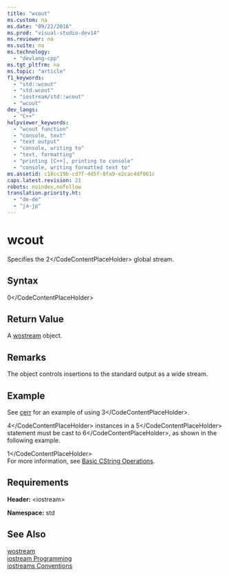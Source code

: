 ```yaml
---
title: "wcout"
ms.custom: na
ms.date: "09/22/2016"
ms.prod: "visual-studio-dev14"
ms.reviewer: na
ms.suite: na
ms.technology: 
  - "devlang-cpp"
ms.tgt_pltfrm: na
ms.topic: "article"
f1_keywords: 
  - "std::wcout"
  - "std.wcout"
  - "iostream/std::wcout"
  - "wcout"
dev_langs: 
  - "C++"
helpviewer_keywords: 
  - "wcout function"
  - "console, text"
  - "text output"
  - "console, writing to"
  - "text, formatting"
  - "printing [C++], printing to console"
  - "console, writing formatted text to"
ms.assetid: c18cc19b-cd7f-4d5f-8fa9-e2cac4df061c
caps.latest.revision: 21
robots: noindex,nofollow
translation.priority.ht: 
  - "de-de"
  - "ja-jp"
---
```

# wcout
Specifies the <CodeContentPlaceHolder>2\</CodeContentPlaceHolder> global stream.  
  
## Syntax  
  
<CodeContentPlaceHolder>0\</CodeContentPlaceHolder>  
## Return Value  
 A [wostream](../vs140/wostream.md) object.  
  
## Remarks  
 The object controls insertions to the standard output as a wide stream.  
  
## Example  
 See [cerr](../vs140/cerr.md) for an example of using <CodeContentPlaceHolder>3\</CodeContentPlaceHolder>.  
  
 <CodeContentPlaceHolder>4\</CodeContentPlaceHolder> instances in a <CodeContentPlaceHolder>5\</CodeContentPlaceHolder> statement must be cast to <CodeContentPlaceHolder>6\</CodeContentPlaceHolder>, as shown in the following example.  
  
<CodeContentPlaceHolder>1\</CodeContentPlaceHolder>  
 For more information, see [Basic CString Operations](../vs140/basic-cstring-operations.md).  
  
## Requirements  
 **Header:** \<iostream>  
  
 **Namespace:** std  
  
## See Also  
 [wostream](../vs140/wostream.md)   
 [iostream Programming](../vs140/iostream-programming.md)   
 [iostreams Conventions](../vs140/iostreams-conventions.md)